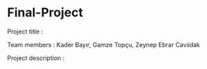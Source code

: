 # Final-Project

Project title :

Team members : Kader Bayır, Gamze Topçu, Zeynep Ebrar Cavıldak

Project description :
